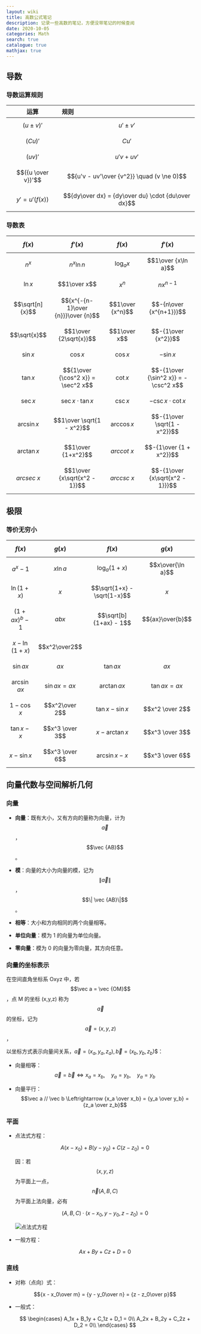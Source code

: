 ```yaml
---
layout: wiki
title: 高数公式笔记
description: 记录一些高数的笔记，方便没带笔记的时候查阅
date: 2020-10-05
categories: Math
search: true
catalogue: true
mathjax: true
---
```


## 导数

### 导数运算规则

运算 | 规则
:-: | :- 
$$(u \pm v)'$$ | $$u' \pm v'$$
$$(Cu)'$$ | $$Cu'$$
$$(uv)'$$ | $$u'v + uv'$$
$$({u \over v})'$$ | $${u'v - uv'\over {v^2}} \quad (v \ne 0)$$
$$y' = u'(f(x))$$ | $${dy\over dx} = {dy\over du} \cdot {du\over dx}$$

### 导数表

$$f(x)$$ | $$f'(x)$$ | $$f(x)$$ | $$f'(x)$$
:-: | :- | :-: | :-
$$n^x$$ | $$n^x\ln n$$ | $$\log _ax$$ | $$1\over {x\ln a}$$ 
$$\ln x$$ | $$1\over x$$ | $$x^n$$ | $$nx^{n-1}$$
$$\sqrt[n]{x}$$ | $${x^{-{n-1}\over {n}}}\over {n}$$ | $$1\over {x^n}$$ | $$-{n\over {x^{n+1}}}$$
$$\sqrt{x}$$ | $$1\over {2\sqrt{x}}$$ | $$1\over x$$ | $$-{1\over {x^2}}$$
$$\sin x$$ | $$\cos x$$ | $$\cos x$$ | $$- \sin x$$
$$\tan x$$ | $${1\over {\cos^2 x}} = \sec^2 x$$ | $$\cot x$$ | $$-{1\over {\sin^2 x}} = -\csc^2 x$$
$$\sec x$$ | $$\sec x \cdot \tan x$$ | $$\csc x$$ | $$-\csc x \cdot \cot x$$
$$\arcsin x$$ | $$1\over \sqrt{1 - x^2}$$ | $$\arccos x$$ | $$-{1\over \sqrt{1 - x^2}}$$
$$\arctan x$$ | $$1\over {1+x^2}$$ | $$arccot\ x$$ | $$-{1\over {1 + x^2}}$$
$$arcsec\ x$$ | $$1\over {x\sqrt{x^2 - 1}}$$ | $$arccsc\ x$$ | $$-{1\over {x\sqrt{x^2 - 1}}}$$

## 极限

### 等价无穷小

$$f(x)$$ | $$g(x)$$ | $$f(x)$$ | $$g(x)$$
:- | :- | :- | :-
$$a^x-1$$ | $$x\ln a$$ | $$\log _a(1+x)$$ | $$x\over{\ln a}$$
$$\ln (1+x)$$ | $$x$$ | $$\sqrt{1+x} - \sqrt{1-x}$$ | $$x$$ 
$$(1+ax)^b - 1$$ | $$abx$$ | $$\sqrt[b]{1+ax} - 1$$ | $${ax}\over{b}$$ 
$$x - \ln(1+x)$$ | $$x^2\over2$$ 
$$\sin {ax}$$ | $$ax$$ | $$\tan {ax}$$ | $$ax$$ 
$$\arcsin {ax}$$ | $$\sin {ax} = ax$$ | $$\arctan {ax}$$ | $$\tan {ax} = ax$$ 
$$1 - \cos x$$ | $$x^2\over 2$$ | $$\tan x - \sin x$$ | $$x^2 \over 2$$ 
$$\tan x - x$$ | $$x^3 \over 3$$  | $$x - \arctan x$$ | $$x^3 \over 3$$ 
$$x - \sin x$$ | $$x^3 \over 6$$ | $$\arcsin x - x$$ | $$x^3 \over 6$$

## 向量代数与空间解析几何

### 向量

* **向量**：既有大小，又有方向的量称为向量，计为 $$\vec a$$，$$\vec {AB}$$。

* **模**：向量的大小为向量的模，记为 $$\| \vec a\| $$，$$\| \vec {AB}\|$$。

* **相等**：大小和方向相同的两个向量相等。

* **单位向量**：模为 1 的向量为单位向量。

* **零向量**：模为 0 的向量为零向量，其方向任意。

### 向量的坐标表示

在空间直角坐标系 Oxyz 中，若 $$\vec a = \vec {OM}$$，点 M 的坐标 (x,y,z) 称为 $$\vec a$$ 的坐标，记为 $$\vec a = (x, y, z)$$，

以坐标方式表示向量间关系，$\vec a = (x_a, y_a, z_a), \vec b = (x_b, y_b, z_b)$$：

* 向量相等：$$\vec a = \vec b \Leftrightarrow x_a = x_b,\quad y_a = y_b,\quad y_a = y_b$$ 

* 向量平行：$$\vec a // \vec b \Leftrightarrow {x_a \over x_b} = {y_a \over y_b} = {z_a \over z_b}$$

### 平面

* 点法式方程：

    $$A(x - x_0) + B(y - y_0) + C(z - z_0) = 0$$

    因：若 $$(x, y, z)$$ 为平面上一点，$$\vec n(A, B, C)$$ 为平面上法向量，必有
    
    $$(A, B, C) \cdot (x - x_0, y - y_0, z - z_0) = 0$$
    
    ![点法式方程](http://netedu.xauat.edu.cn/jpkc/netedu/jpkc/gdsx/homepage/5jxsd/51/513/5307/530705.files/image002.jpg)
    
* 一般方程：

    $$Ax + By + Cz + D = 0$$

### 直线

* 对称（点向）式：

    $${x - x_0\over m} = {y - y_0\over n} = {z - z_0\over p}$$

* 一般式：

    $$
    \begin{cases}
    A_1x + B_1y + C_1z + D_1 = 0\\
    A_2x + B_2y + C_2z + D_2 = 0\\
    \end{cases}
    $$
